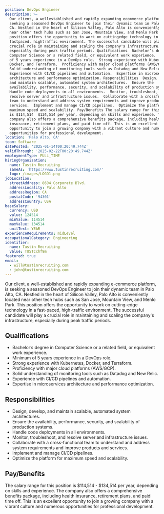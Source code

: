 ```yaml
---
position: DevOps Engineer
description: >-
  Our client, a wellestablished and rapidly expanding ecommerce platform, is
  seeking a seasoned DevOps Engineer to join their dynamic team in Palo Alto,
  CA. Nestled in the heart of Silicon Valley, Palo Alto is conveniently located
  near other tech hubs such as San Jose, Mountain View, and Menlo Park. This
  position offers the opportunity to work on cuttingedge technology in a
  fastpaced, hightraffic environment. The successful candidate will play a
  crucial role in maintaining and scaling the company's infrastructure,
  especially during peak traffic periods. Qualifications  Bachelor’s degree in
  Computer Science or a related field, or equivalent work experience.  Minimum
  of 5 years experience in a DevOps role.  Strong experience with Kubernetes,
  Docker, and Terraform.  Proficiency with major cloud platforms (AWS/GCP). 
  Solid understanding of monitoring tools such as Datadog and New Relic. 
  Experience with CI/CD pipelines and automation.  Expertise in microservices
  architecture and performance optimization. Responsibilities  Design, develop,
  and maintain scalable, automated system architectures.  Ensure the
  availability, performance, security, and scalability of production systems. 
  Handle code deployments in all environments.  Monitor, troubleshoot, and
  resolve server and infrastructure issues.  Collaborate with a crossfunctional
  team to understand and address system requirements and improve products and
  services.  Implement and manage CI/CD pipelines.  Optimize the platform for
  maximum speed and scalability. Pay/Benefits The salary range for this position
  is $114,514  $134,514 per year, depending on skills and experience. The
  company also offers a comprehensive benefits package, including health
  insurance, retirement plans, and paid time off. This is an excellent
  opportunity to join a growing company with a vibrant culture and numerous
  opportunities for professional development.
location: 'Palo Alto, CA'
team: Software
datePosted: '2025-01-14T00:20:49.744Z'
validThrough: '2025-02-22T00:20:49.744Z'
employmentType: FULL_TIME
hiringOrganization:
  name: Tustin Recruiting
  sameAs: 'https://www.tustinrecruiting.com/'
  logo: /images/LOGO1.png
jobLocation:
  streetAddress: 8604 Corporate Blvd.
  addressLocality: Palo Alto
  addressRegion: CA
  postalCode: '94301'
  addressCountry: USA
baseSalary:
  currency: USD
  value: 124514
  minValue: 114514
  maxValue: 134514
  unitText: YEAR
experienceRequirements: midLevel
occupationalCategory: Engineering
identifier:
  name: Tustin Recruiting
  value: TUSTcxhf9m
featured: true
email:
  - will@tustinrecruiting.com
  - john@tustinrecruiting.com
---
```




Our client, a well-established and rapidly expanding e-commerce platform, is seeking a seasoned DevOps Engineer to join their dynamic team in Palo Alto, CA. Nestled in the heart of Silicon Valley, Palo Alto is conveniently located near other tech hubs such as San Jose, Mountain View, and Menlo Park. This position offers the opportunity to work on cutting-edge technology in a fast-paced, high-traffic environment. The successful candidate will play a crucial role in maintaining and scaling the company's infrastructure, especially during peak traffic periods.

## Qualifications

- Bachelor’s degree in Computer Science or a related field, or equivalent work experience.
- Minimum of 5 years experience in a DevOps role.
- Strong experience with Kubernetes, Docker, and Terraform.
- Proficiency with major cloud platforms (AWS/GCP).
- Solid understanding of monitoring tools such as Datadog and New Relic.
- Experience with CI/CD pipelines and automation.
- Expertise in microservices architecture and performance optimization.

## Responsibilities

- Design, develop, and maintain scalable, automated system architectures.
- Ensure the availability, performance, security, and scalability of production systems.
- Handle code deployments in all environments.
- Monitor, troubleshoot, and resolve server and infrastructure issues.
- Collaborate with a cross-functional team to understand and address system requirements and improve products and services.
- Implement and manage CI/CD pipelines.
- Optimize the platform for maximum speed and scalability.

## Pay/Benefits

The salary range for this position is $114,514 - $134,514 per year, depending on skills and experience. The company also offers a comprehensive benefits package, including health insurance, retirement plans, and paid time off. This is an excellent opportunity to join a growing company with a vibrant culture and numerous opportunities for professional development.

